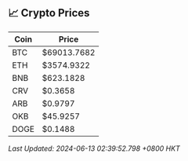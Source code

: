 ## 📈 Crypto Prices

| Coin | Price |
| ---- | ----- |
| BTC | $69013.7682 |
| ETH | $3574.9322 |
| BNB | $623.1828 |
| CRV | $0.3658 |
| ARB | $0.9797 |
| OKB | $45.9257 |
| DOGE | $0.1488 |

_Last Updated: 2024-06-13 02:39:52.798 +0800 HKT_